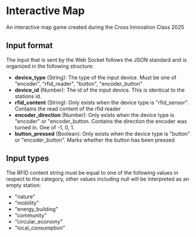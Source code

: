 # Interactive Map

An interactive map game created during the Cross Innovation Class 2025

## Input format

The input that is sent by the Web Socket follows the JSON standard and is organized in the following structure:

- **device_type** (String): The type of the input device. Must be one of "encoder", "rfid_reader", "button", "encoder_button"
- **device_id** (Number): The id of the input device. This is identical to the stations id.
- **rfid_content** (String): Only exists when the device type is "rfid_sensor". Contains the read content of the rfid reader
- **encoder_direction** (Number): Only exists when the device type is "encoder" or "encoder_button. Contains the direction the encoder was turned in. One of -1, 0, 1.
- **button_pressed** (Boolean): Only exists when the device type is "button" or "encoder_button". Marks whether the button has been pressed

## Input types

The RFID content string must be equal to one of the following values in respect to the category, other values including null will be interpreted as an empty station:

- "nature"
- "mobility"
- "energy_building"
- "community"
- "circular_economy"
- "local_consumption"
